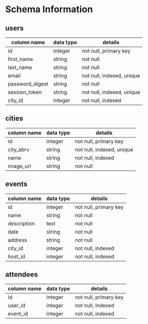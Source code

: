 # Schema Information

## users
column name     | data type | details
----------------|-----------|---------------------------
id              | integer   | not null, primary key
first_name      | string    | not null
last_name       | string    | not null
email           | string    | not null, indexed, unique
password_digest | string    | not null
session_token   | string    | not null, indexed, unique
city_id         | integer   | not null, indexed

## cities
column name | data type | details
------------|-----------|---------------------------
id          | integer   | not null, primary key
city_abrv   | string    | not null, indexed, unique
name        | string    | not null, indexed
image_url   | string    | not null


## events
column name | data type | details
------------|-----------|-----------------------
id          | integer   | not null, primary key
name        | string    | not null
description | text      | not null
date        | string    | not null
address     | string    | not null
city_id     | integer   | not null, indexed
host_id     | integer   | not null, indexed

## attendees
column name | data type | details
------------|-----------|-----------------------
id          | integer   | not null, primary key
user_id     | integer   | not null, indexed
event_id    | integer   | not null, indexed
